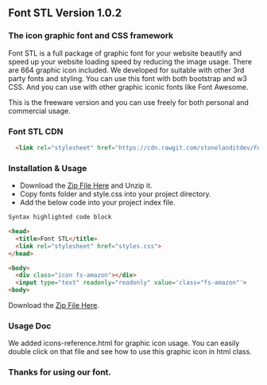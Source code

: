 ## Font STL Version 1.0.2

### The icon graphic font and CSS framework

Font STL is a full package of graphic font for your website beautify and speed up your website loading speed by reducing the image usage. There are 664 graphic icon included. We developed for suitable with other 3rd party fonts and styling. You can use this font with both bootstrap and w3 CSS. And you can use with other graphic iconic fonts like Font Awesome.

This is the freeware version and you can use freely for both personal and commercial usage.

### Font STL CDN

```markdown
  <link rel="stylesheet" href="https://cdn.rawgit.com/stonelanditdev/Font-STL/orphan/styles.css">
```

### Installation & Usage

- Download the [Zip File Here](https://github.com/stonelanditdev/fontstl/raw/master/font-stl.zip) and Unzip it.
- Copy fonts folder and style.css into your project directory.
- Add the below code into your project index file.

```markdown
Syntax highlighted code block

<head>
  <title>Font STL</title>
  <link rel="stylesheet" href="styles.css">
</head>

<body>
  <div class="icon fs-amazon"></div>
  <input type="text" readonly="readonly" value='class="fs-amazon"'>
<body>

```

Download the [Zip File Here](https://github.com/stonelanditdev/fontstl/raw/master/font-stl.zip).

### Usage Doc

We added icons-reference.html for graphic icon usage. You can easily double click on that file and see how to use this graphic icon in html class.

### Thanks for using our font.
